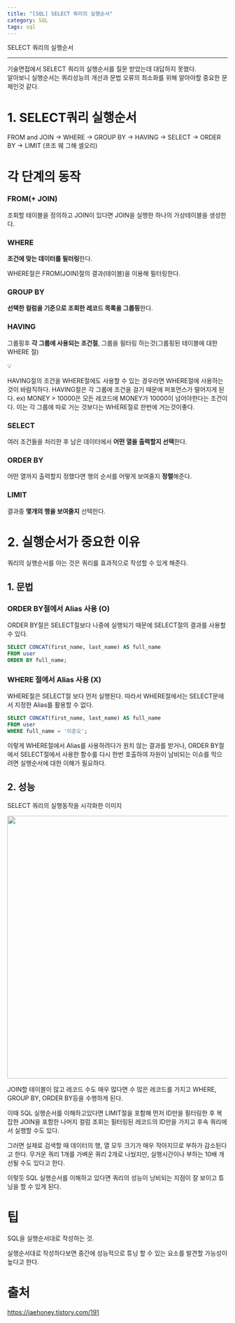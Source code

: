 ```yaml
---
title: "[SQL] SELECT 쿼리의 실행순서"
category: SQL
tags: sql
---
```

SELECT 쿼리의 실행순서

---
기술면접에서 SELECT 쿼리의 실행순서를 질문 받았는데 대답하지 못했다.<br>
알아보니 실행순서는 쿼리성능의 개선과 문법 오류의 최소화를 위해 알아야할 중요한 문제인것 같다.

# 1. SELECT쿼리 실행순서

FROM and JOIN → WHERE → GROUP BY → HAVING → SELECT → ORDER BY → LIMIT (프조 웨 그해 셀오리)

# 각 단계의 동작

### FROM(+ JOIN)

조회할 테이블을 정의하고 JOIN이 있다면 JOIN을 실행한 하나의 가상테이블을 생성한다.

### WHERE

**조건에 맞는 데이터를 필터링**한다.

WHERE절은 FROM(JOIN)절의 결과(테이블)을 이용해 필터링한다.

### GROUP BY

**선택한 컬럼을 기준으로 조회한 레코드 목록을 그룹핑**한다.

### HAVING

그룹핑후 **각 그룹에 사용되는 조건절**, 그룹을 필터링 하는것(그룹핑된 테이블에 대한 WHERE 절)

<aside>
💡

HAVING절의 조건을 WHERE절에도 사용할 수 있는 경우라면 WHERE절에 사용하는것이 바람직하다.
HAVING절은 각 그룹에 조건을 걸기 때문에 퍼포먼스가 떨어지게 된다.
ex) MONEY > 10000은 모든 레코드에 MONEY가 10000이 넘어야한다는 조건이다. 이는 각 그룹에 따로 거는 것보다는 WHERE절로 한번에 거는것이좋다.

</aside>

### SELECT

여러 조건들을 처리한 후 남은 데이터에서 **어떤 열을 출력할지 선택**한다.

### ORDER BY

어떤 열까지 출력할지 정했다면 행의 순서를 어떻게 보여줄지 **정렬**해준다.

### LIMIT

결과중 **몇개의 행을 보여줄지** 선택한다.

# 2. 실행순서가 중요한 이유

쿼리의 실행순서를 아는 것은 쿼리를 효과적으로 작성할 수 있게 해준다.

## 1. 문법

### ORDER BY절에서 Alias 사용 (O)

ORDER BY절은 SELECT절보다 나중에 실행되기 때문에 SELECT절의 결과를 사용할 수 있다.

```sql
SELECT CONCAT(first_name, last_name) AS full_name
FROM user
ORDER BY full_name;
```

### WHERE 절에서 Alias 사용 (X)

WHERE절은 SELECT절 보다 먼저 실행된다. 따라서 WHERE절에서는 SELECT문에서 지정한 Alias를 활용할 수 없다.

```sql
SELECT CONCAT(first_name, last_name) AS full_name
FROM user
WHERE full_name = '이준오';
```

이렇게 WHERE절에서 Alias를 사용하려다가 원치 않는 결과를 받거나, ORDER BY절에서 SELECT절에서 사용한 함수를 다시 한번 호출하여 자원이 남비되는 이슈를 막으려면 실행순서에 대한 이해가 필요하다.

## 2. 성능

SELECT 쿼리의 실행동작을 시각화한 이미지

<img src="https://github.com/user-attachments/assets/ce5d1ef8-9547-4103-bf4b-5d0ebaa701f4" width="600">

JOIN할 테이블이 많고 레코드 수도 매우 많다면 수 많은 레코드를 가지고 WHERE, GROUP BY, ORDER BY등을 수행하게 된다.

이때 SQL 실행순서를 이해하고있다면 LIMIT절을 포함해 먼저 ID만을 필터링한 후 복잡한 JOIN을 포함한 나머지 컬럼 조회는 필터링된 레코드의 ID만을 가지고 후속 쿼리에서 실행할 수도 있다.

그러면 실제로 검색할 때 데이터의 행, 열 모두 크기가 매우 작아지므로 부하가 감소된다고 한다. 무거운 쿼리 1개를 가벼운 쿼리 2개로 나눴지만, 실행시간이나 부하는 10배 개선될 수도 있다고 한다.

이렇듯 SQL 실행순서를 이해하고 있다면 쿼리의 성능이 낭비되는 지점이 잘 보이고 튜닝을 할 수 있게 된다.

# 팁

SQL을 실행순서대로 작성하는 것.

실행순서대로 작성하다보면 중간에 성능적으로 튜닝 할 수 있는 요소를 발견할 가능성이 높다고 한다.

# 출처

https://jaehoney.tistory.com/191